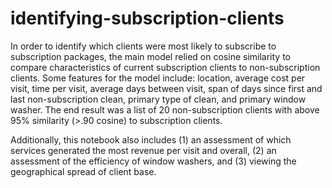 # identifying-subscription-clients
In order to identify which clients were most likely to subscribe to subscription packages, the main model relied on cosine similarity to compare characteristics of current subscription clients to non-subscription clients. Some features for the model include: location, average cost per visit, time per visit, average days between visit, span of days since first and last non-subscription clean, primary type of clean, and primary window washer. The end result was a list of 20 non-subscription clients with above 95% similarity (>.90 cosine) to subscription clients.

Additionally, this notebook also includes (1) an assessment of which services generated the most revenue per visit and overall, (2) an assessment of the efficiency of window washers, and (3) viewing the geographical spread of client base.
